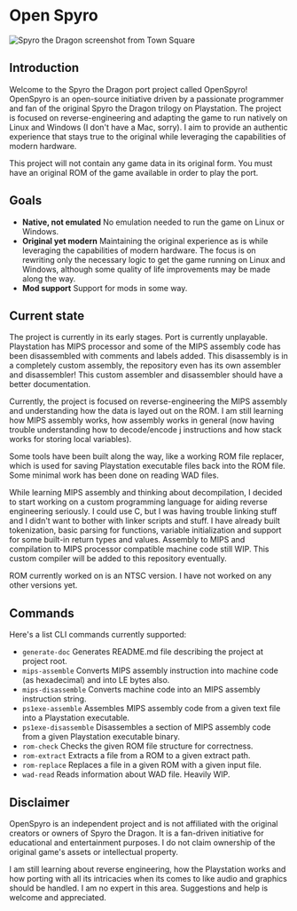# Open Spyro

![Spyro the Dragon screenshot from Town Square](http://henrijahanna.fi/projects/open_spyro/spyro_town_square.bmp)

## Introduction

Welcome to the Spyro the Dragon port project called OpenSpyro! OpenSpyro is an open-source initiative driven by a passionate programmer and fan of the original Spyro the Dragon trilogy on Playstation. The project is focused on reverse-engineering and adapting the game to run natively on Linux and Windows (I don't have a Mac, sorry). I aim to provide an authentic experience that stays true to the original while leveraging the capabilities of modern hardware.

This project will not contain any game data in its original form. You must have an original ROM of the game available in order to play the port.

## Goals

* **Native, not emulated** No emulation needed to run the game on Linux or Windows.
* **Original yet modern** Maintaining the original experience as is while leveraging the capabilities of modern hardware. The focus is on rewriting only the necessary logic to get the game running on Linux and Windows, although some quality of life improvements may be made along the way.
* **Mod support** Support for mods in some way.

## Current state

The project is currently in its early stages. Port is currently unplayable. Playstation has MIPS processor and some of the MIPS assembly code has been disassembled with comments and labels added. This disassembly is in a completely custom assembly, the repository even has its own assembler and disassembler! This custom assembler and disassembler should have a better documentation.

Currently, the project is focused on reverse-engineering the MIPS assembly and understanding how the data is layed out on the ROM. I am still learning how MIPS assembly works, how assembly works in general (now having trouble understanding how to decode/encode j instructions and how stack works for storing local variables).

Some tools have been built along the way, like a working ROM file replacer, which is used for saving Playstation executable files back into the ROM file. Some minimal work has been done on reading WAD files.

While learning MIPS assembly and thinking about decompilation, I decided to start working on a custom programming language for aiding reverse engineering seriously. I could use C, but I was having trouble linking stuff and I didn't want to bother with linker scripts and stuff. I have already built tokenization, basic parsing for functions, variable initialization and support for some built-in return types and values. Assembly to MIPS and compilation to MIPS processor compatible machine code still WIP. This custom compiler will be added to this repository eventually.

ROM currently worked on is an NTSC version. I have not worked on any other versions yet.

## Commands

Here's a list CLI commands currently supported:

* `generate-doc` Generates README.md file describing the project at project root.
* `mips-assemble` Converts MIPS assembly instruction into machine code (as hexadecimal) and into LE bytes also.
* `mips-disassemble` Converts machine code into an MIPS assembly instruction string.
* `ps1exe-assemble` Assembles MIPS assembly code from a given text file into a Playstation executable.
* `ps1exe-disassemble` Disassembles a section of MIPS assembly code from a given Playstation executable binary.
* `rom-check` Checks the given ROM file structure for correctness.
* `rom-extract` Extracts a file from a ROM to a given extract path.
* `rom-replace` Replaces a file in a given ROM with a given input file.
* `wad-read` Reads information about WAD file. Heavily WIP.

## Disclaimer

OpenSpyro is an independent project and is not affiliated with the original creators or owners of Spyro the Dragon. It is a fan-driven initiative for educational and entertainment purposes. I do not claim ownership of the original game's assets or intellectual property.

I am still learning about reverse engineering, how the Playstation works and how porting with all its intricacies when its comes to like audio and graphics should be handled. I am no expert in this area. Suggestions and help is welcome and appreciated.